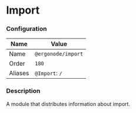 # Import

### Configuration

| Name          | Value                    |
|---------------|--------------------------|
| Name          | `@ergonode/import`   |
| Order         | `180`                     |
| Aliases       | `@Import`: `/`       |

### Description

A module that distributes information about import.

